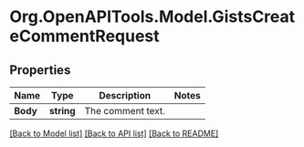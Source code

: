 # Org.OpenAPITools.Model.GistsCreateCommentRequest

## Properties

Name | Type | Description | Notes
------------ | ------------- | ------------- | -------------
**Body** | **string** | The comment text. | 

[[Back to Model list]](../README.md#documentation-for-models) [[Back to API list]](../README.md#documentation-for-api-endpoints) [[Back to README]](../README.md)

